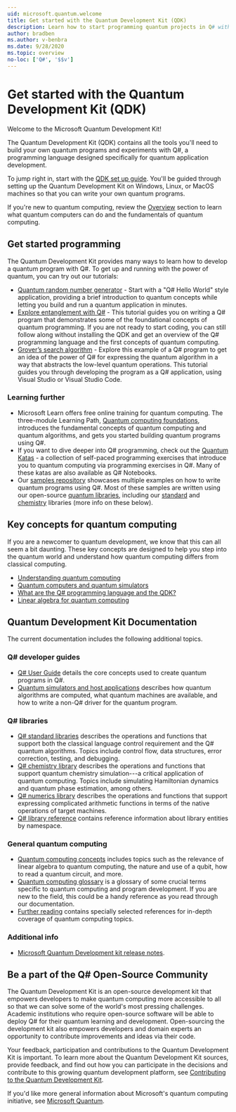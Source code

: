 ```yaml
---
uid: microsoft.quantum.welcome
title: Get started with the Quantum Development Kit (QDK)
description: Learn how to start programming quantum projects in Q# with the Microsoft Quantum Development Kit. 
author: bradben
ms.author: v-benbra
ms.date: 9/28/2020
ms.topic: overview
no-loc: ['Q#', '$$v']
---
```


# Get started with the Quantum Development Kit (QDK)

Welcome to the Microsoft Quantum Development Kit!  

The Quantum Development Kit (QDK) contains all the tools you'll need to build your own quantum programs and experiments with Q#, a programming language designed specifically for quantum application development.

To jump right in, start with the [QDK set up guide](xref:microsoft.quantum.install).
You'll be guided through setting up the Quantum Development Kit on Windows, Linux, or MacOS machines so that you can write your own quantum programs.

If you're new to quantum computing, review the [Overview](xref:microsoft.quantum.overview.introduction) section to learn what quantum computers can do and the fundamentals of quantum computing.

## Get started programming

The Quantum Development Kit provides many ways to learn how to develop a quantum program with Q#.
To get up and running with the power of quantum, you can try out our tutorials:

* [Quantum random number generator](xref:microsoft.quantum.quickstarts.qrng) - Start with a "Q# Hello World" style application, providing a brief introduction to quantum concepts while letting you build and run a quantum application in minutes.
* [Explore entanglement with Q#](xref:microsoft.quantum.write-program) - This tutorial guides you on writing a Q# program that demonstrates some of the foundational concepts of quantum programming. If you are not ready to start coding, you can still follow along without installing the QDK and get an overview of the Q# programming language and the first concepts of quantum computing.
* [Grover’s search algorithm](xref:microsoft.quantum.quickstarts.search) - Explore this example of a Q# program to get an idea of the power of Q# for expressing the quantum algorithm in a way that abstracts the low-level quantum operations.
	This tutorial guides you through developing the program as a Q# application, using Visual Studio or Visual Studio Code.

### Learning further
* Microsoft Learn offers free online training for quantum computing. The three-module Learning Path, [Quantum computing foundations](https://docs.microsoft.com/learn/paths/quantum-computing-fundamentals/), introduces the fundamental concepts of quantum computing and quantum algorithms, and gets you started building quantum programs using Q#.
* If you want to dive deeper into Q# programming, check out the [Quantum Katas](https://github.com/Microsoft/QuantumKatas) - a collection of self-paced programming exercises that introduce you to quantum computing via programming exercises in Q#.
	Many of these katas are also available as Q# Notebooks. 
* Our [samples repository](https://github.com/Microsoft/Quantum) showcases multiple examples on how to write quantum programs using Q#. Most of these samples are written using our open-source [quantum libraries](https://github.com/Microsoft/QuantumLibraries), including our [standard](xref:microsoft.quantum.libraries.standard.intro) and [chemistry](xref:microsoft.quantum.chemistry.concepts.intro) libraries (more info on these below).

## Key concepts for quantum computing

If you are a newcomer to quantum development, we know that this can all seem a bit daunting. These key concepts are designed to help you step into the quantum world and understand how quantum computing differs from classical computing.

* [Understanding quantum computing](xref:microsoft.quantum.overview.understanding)
* [Quantum computers and quantum simulators](xref:microsoft.quantum.overview.simulators)
* [What are the Q# programming language and the QDK?](xref:microsoft.quantum.overview.q-sharp)
* [Linear algebra for quantum computing](xref:microsoft.quantum.overview.algebra)

## Quantum Development Kit Documentation

The current documentation includes the following additional topics.

### Q# developer guides

* [Q# User Guide](xref:microsoft.quantum.guide) details the core concepts used to create quantum programs in Q#.
* [Quantum simulators and host applications](xref:microsoft.quantum.machines) describes how quantum algorithms are computed, what quantum machines are available, and how to write a non-Q# driver for the quantum program.

### Q# libraries

* [Q# standard libraries](xref:microsoft.quantum.libraries.standard.intro) describes the operations and functions that support both the classical language control requirement and the Q# quantum algorithms. 
	Topics include control flow, data structures, error correction, testing, and debugging. 
* [Q# chemistry library](xref:microsoft.quantum.chemistry.concepts.intro) describes the operations and functions that support quantum chemistry simulation---a critical application of quantum computing. Topics include simulating Hamiltonian dynamics and quantum phase estimation, among others.
* [Q# numerics library](xref:microsoft.quantum.numerics.intro) describes the operations and functions that support expressing complicated arithmetic functions in terms of the native operations of target machines.
* [Q# library reference](xref:microsoft.quantum.apiref-intro) contains reference information about library entities by namespace.

### General quantum computing

* [Quantum computing concepts](xref:microsoft.quantum.concepts.intro) includes topics such as the relevance of linear algebra to quantum computing, the nature and use of a qubit, how to read a quantum circuit, and more.
* [Quantum computing glossary](xref:microsoft.quantum.glossary) is a glossary of some crucial terms specific to quantum computing and program development.
	If you are new to the field, this could be a handy reference as you read through our documentation.
* [Further reading](xref:microsoft.quantum.more-information) contains specially selected references for in-depth coverage of quantum computing topics.

### Additional info

* [Microsoft Quantum Development kit release notes](xref:microsoft.quantum.relnotes).


## Be a part of the Q# Open-Source Community

The Quantum Development Kit is an open-source development kit that empowers developers to make quantum computing more accessible to all so that we can solve some of the world's most pressing challenges.  Academic institutions who require open-source software will be able to deploy Q# for their quantum learning and development. Open-sourcing the development kit also empowers developers and domain experts an opportunity to contribute improvements and ideas via their code.

Your feedback, participation and contributions to the Quantum Development Kit is important.  To learn more about the Quantum Development Kit sources, provide feedback, and find out how you can participate in the decisions and contribute to this growing quantum development platform, see [Contributing to the Quantum Development Kit](xref:microsoft.quantum.contributing).

If you'd like more general information about Microsoft's quantum computing initiative, see [Microsoft Quantum](https://www.microsoft.com/en-us/quantum/).
